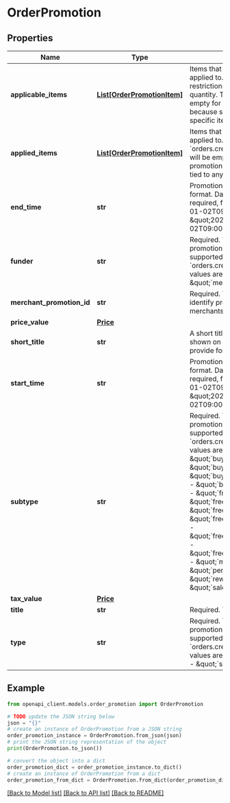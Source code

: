 # OrderPromotion


## Properties

Name | Type | Description | Notes
------------ | ------------- | ------------- | -------------
**applicable_items** | [**List[OrderPromotionItem]**](OrderPromotionItem.md) | Items that this promotion may be applied to. If empty, there are no restrictions on applicable items and quantity. This field will also be empty for shipping promotions because shipping is not tied to any specific item. | [optional] 
**applied_items** | [**List[OrderPromotionItem]**](OrderPromotionItem.md) | Items that this promotion have been applied to. Do not provide for &#x60;orders.createtestorder&#x60;. This field will be empty for shipping promotions because shipping is not tied to any specific item. | [optional] 
**end_time** | **str** | Promotion end time in ISO 8601 format. Date, time, and offset required, for example, \&quot;2020-01-02T09:00:00+01:00\&quot; or \&quot;2020-01-02T09:00:00Z\&quot;. | [optional] 
**funder** | **str** | Required. The party funding the promotion. Only &#x60;merchant&#x60; is supported for &#x60;orders.createtestorder&#x60;. Acceptable values are: - \&quot;&#x60;google&#x60;\&quot; - \&quot;&#x60;merchant&#x60;\&quot;  | [optional] 
**merchant_promotion_id** | **str** | Required. This field is used to identify promotions within merchants&#39; own systems. | [optional] 
**price_value** | [**Price**](Price.md) |  | [optional] 
**short_title** | **str** | A short title of the promotion to be shown on the checkout page. Do not provide for &#x60;orders.createtestorder&#x60;. | [optional] 
**start_time** | **str** | Promotion start time in ISO 8601 format. Date, time, and offset required, for example, \&quot;2020-01-02T09:00:00+01:00\&quot; or \&quot;2020-01-02T09:00:00Z\&quot;. | [optional] 
**subtype** | **str** | Required. The category of the promotion. Only &#x60;moneyOff&#x60; is supported for &#x60;orders.createtestorder&#x60;. Acceptable values are: - \&quot;&#x60;buyMGetMoneyOff&#x60;\&quot; - \&quot;&#x60;buyMGetNMoneyOff&#x60;\&quot; - \&quot;&#x60;buyMGetNPercentOff&#x60;\&quot; - \&quot;&#x60;buyMGetPercentOff&#x60;\&quot; - \&quot;&#x60;freeGift&#x60;\&quot; - \&quot;&#x60;freeGiftWithItemId&#x60;\&quot; - \&quot;&#x60;freeGiftWithValue&#x60;\&quot; - \&quot;&#x60;freeShippingOvernight&#x60;\&quot; - \&quot;&#x60;freeShippingStandard&#x60;\&quot; - \&quot;&#x60;freeShippingTwoDay&#x60;\&quot; - \&quot;&#x60;moneyOff&#x60;\&quot; - \&quot;&#x60;percentOff&#x60;\&quot; - \&quot;&#x60;rewardPoints&#x60;\&quot; - \&quot;&#x60;salePrice&#x60;\&quot;  | [optional] 
**tax_value** | [**Price**](Price.md) |  | [optional] 
**title** | **str** | Required. The title of the promotion. | [optional] 
**type** | **str** | Required. The scope of the promotion. Only &#x60;product&#x60; is supported for &#x60;orders.createtestorder&#x60;. Acceptable values are: - \&quot;&#x60;product&#x60;\&quot; - \&quot;&#x60;shipping&#x60;\&quot;  | [optional] 

## Example

```python
from openapi_client.models.order_promotion import OrderPromotion

# TODO update the JSON string below
json = "{}"
# create an instance of OrderPromotion from a JSON string
order_promotion_instance = OrderPromotion.from_json(json)
# print the JSON string representation of the object
print(OrderPromotion.to_json())

# convert the object into a dict
order_promotion_dict = order_promotion_instance.to_dict()
# create an instance of OrderPromotion from a dict
order_promotion_from_dict = OrderPromotion.from_dict(order_promotion_dict)
```
[[Back to Model list]](../README.md#documentation-for-models) [[Back to API list]](../README.md#documentation-for-api-endpoints) [[Back to README]](../README.md)


